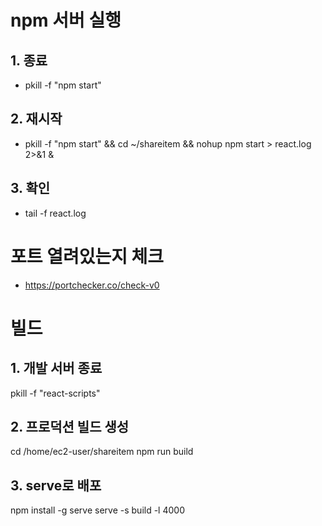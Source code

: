 # npm 서버 실행

## 1. 종료
- pkill -f "npm start"

## 2. 재시작
 - pkill -f "npm start" && cd ~/shareitem && nohup npm start > react.log 2>&1 &

## 3. 확인
 - tail -f react.log

# 포트 열려있는지 체크
 - https://portchecker.co/check-v0

# 빌드
## 1. 개발 서버 종료
pkill -f "react-scripts"

## 2. 프로덕션 빌드 생성
cd /home/ec2-user/shareitem
npm run build

## 3. serve로 배포
npm install -g serve
serve -s build -l 4000
